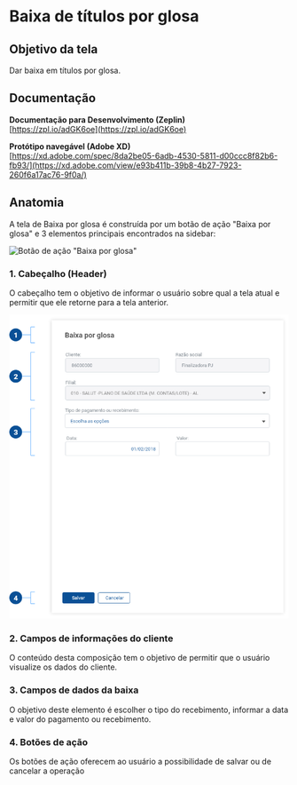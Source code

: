 # Baixa de títulos por glosa

## Objetivo da tela

Dar baixa em títulos por glosa.

## Documentação

**Documentação para Desenvolvimento (Zeplin)**\
[https://zpl.io/adGK6oe](https://zpl.io/adGK6oe)

**Protótipo navegável (Adobe XD)**\
[https://xd.adobe.com/spec/8da2be05-6adb-4530-5811-d00ccc8f82b6-fb93/](https://xd.adobe.com/view/e93b411b-39b8-4b27-7923-260f6a17ac76-9f0a/)

## Anatomia

A tela de Baixa por glosa é construída por um botão de ação "Baixa por glosa" e 3 elementos principais encontrados na sidebar:

![Botão de ação "Baixa por glosa"](<../../../.gitbook/assets/Financeiro - Baixa de títulos a receber - por glosa.png>)

### 1. Cabeçalho (Header)

O cabeçalho tem o objetivo de informar o usuário sobre qual a tela atual e permitir que ele retorne para a tela anterior.

![](<../../../.gitbook/assets/Grupo 1877 (1).png>)

### 2. Campos de informações do cliente

O conteúdo desta composição tem o objetivo de permitir que o usuário visualize os dados do cliente.

### 3. Campos de dados da baixa

O objetivo deste elemento é escolher o tipo do recebimento, informar a data e valor do pagamento ou recebimento.

### 4. Botões de ação

Os botões de ação oferecem ao usuário a possibilidade de salvar ou de cancelar a operação
